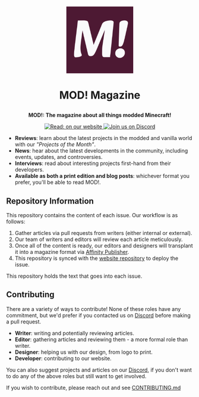 <p align="center">
    <img width=180 src="./MOD! Logo Temporary.png" alt="Temporary MOD! Logo" />
</p>

# <p align="center">MOD! Magazine</p>

**<p align="center">MOD!: The magazine about all things modded Minecraft!</p>**

<p align="center">
<a href="https://mod-magazine.github.io">
    <img src="https://img.shields.io/badge/read-on%20our%20website-green" alt="Read: on our website" />
</a>
<a href="https://mod-magazine.github.io/discord">
    <img src="https://img.shields.io/discord/1076617537355251832" alt="Join us on Discord" />
</a>
</p>

- **Reviews**: learn about the latest projects in the modded and vanilla world
  with our _"Projects of the Month"_.
- **News**: hear about the latest developments in the community, including
  events, updates, and controversies.
- **Interviews**: read about interesting projects first-hand from their
  developers.
- **Available as both a print edition and blog posts**: whichever format you
  prefer, you'll be able to read MOD!.

## Repository Information

This repository contains the content of each issue. Our workflow is as follows:

1. Gather articles via pull requests from writers (either internal or external).
2. Our team of writers and editors will review each article meticulously.
3. Once all of the content is ready, our editors and designers will transplant
   it into a magazine format via
   [Affinity Publisher](https://affinity.serif.com/en-gb/publisher).
4. This repository is synced with the
   [website repository](https://github.com/MOD-Magazine/mod-magazine.github.io)
   to deploy the issue.

This repository holds the text that goes into each issue.

## Contributing

There are a variety of ways to contribute! None of these roles have any
commitment, but we'd prefer if you contacted us on
[Discord](https://mod-magazine.github.io/discord) before making a pull request.

- **Writer**: writing and potentially reviewing articles.
- **Editor**: gathering articles and reviewing them - a more formal role than
  writer.
- **Designer**: helping us with our design, from logo to print.
- **Developer**: contributing to our website.

You can also suggest projects and articles on our
[Discord](https://mod-magazine.github.io/discord), if you don't want to do any
of the above roles but still want to get involved.

If you wish to contribute, please reach out and see [CONTRIBUTING.md](./CONTRIBUTING.md)
